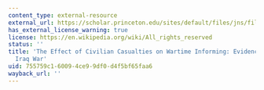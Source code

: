 ```yaml
---
content_type: external-resource
external_url: https://scholar.princeton.edu/sites/default/files/jns/files/shaver_shapiro_2016_tips.pdf
has_external_license_warning: true
license: https://en.wikipedia.org/wiki/All_rights_reserved
status: ''
title: 'The Effect of Civilian Casualties on Wartime Informing: Evidence from the
  Iraq War'
uid: 755759c1-6009-4ce9-9df0-d4f5bf65faa6
wayback_url: ''
---
```

